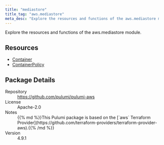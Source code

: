 ```yaml
---
title: "mediastore"
title_tag: "aws.mediastore"
meta_desc: "Explore the resources and functions of the aws.mediastore module."
---
```


<!-- WARNING: this file was generated by Pulumi Docs Generator. -->
<!-- Do not edit by hand unless you're certain you know what you are doing! -->

Explore the resources and functions of the aws.mediastore module.

<h2 id="resources">Resources</h2>
<ul class="api">
    <li><a href="container" title="Container"><span class="symbol resource"></span>Container</a></li>
    <li><a href="containerpolicy" title="ContainerPolicy"><span class="symbol resource"></span>ContainerPolicy</a></li>
</ul>

<h2 id="package-details">Package Details</h2>
<dl class="package-details">
	<dt>Repository</dt>
	<dd><a href="https://github.com/pulumi/pulumi-aws">https://github.com/pulumi/pulumi-aws</a></dd>
	<dt>License</dt>
	<dd>Apache-2.0</dd>
	<dt>Notes</dt>
	<dd>{{% md %}}This Pulumi package is based on the [`aws` Terraform Provider](https://github.com/terraform-providers/terraform-provider-aws).{{% /md %}}</dd>
	<dt>Version</dt>
	<dd>4.9.1</dd>
</dl>

